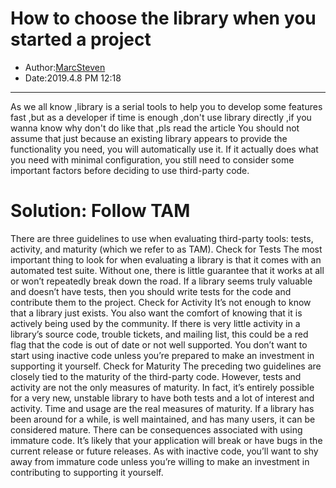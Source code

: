 # How to choose the library when you started a project
- Author:[MarcSteven](https://twitter.com/marcstevencoder)
- Date:2019.4.8 PM 12:18

---

As we all know ,library is a serial tools to help you to develop some features fast ,but as a developer if time is enough ,don't use library directly ,if you wanna know why don't do like that ,pls read the article
You should not assume that just because an existing library appears to provide the functionality you need, you will automatically use it. If it actually does what you need with minimal configuration, you still need to consider some important factors before deciding to use third-party code.
# Solution: Follow TAM
There are three guidelines to use when evaluating third-party tools: tests, activity, and maturity (which we refer to as TAM).
Check for Tests
The most important thing to look for when evaluating a library is that it comes with an automated test suite. Without one, there is little guarantee that it works at all or won’t repeatedly break down the road.
If a library seems truly valuable and doesn’t have tests, then you should write tests for the code and contribute them to the project.
Check for Activity
It’s not enough to know that a library just exists. You also want the comfort of knowing that it is actively being used by the community. If there is very little activity in a library’s source code, trouble tickets, and mailing list, this could be a red flag that the code is out of date or not well supported. You don’t want to start using inactive code unless you’re prepared to make an investment in supporting it yourself.
Check for Maturity
The preceding two guidelines are closely tied to the maturity of the third-party code. However, tests and activity are not the only measures of maturity. In fact, it’s entirely possible for a very new, unstable library to have both tests and a lot of interest and activity. Time and usage are the real measures of maturity. If a library has been around for a while, is well maintained, and has many users, it can be considered mature.
There can be consequences associated with using immature code. It’s likely that your application will break or have bugs in the current release or future releases. As with inactive code, you’ll want to shy away from immature code unless you’re willing to make an investment in contributing to supporting it yourself.

